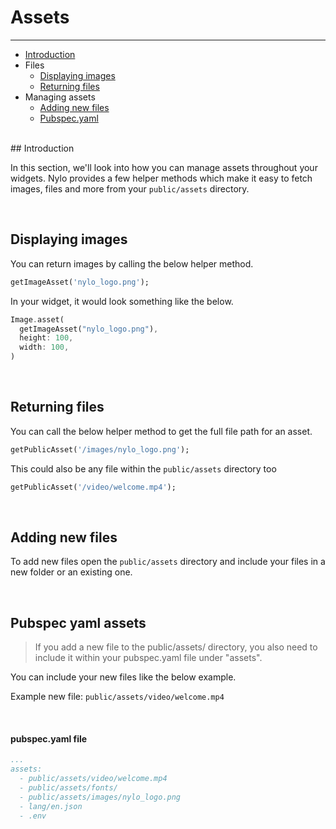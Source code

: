 # Assets

---

<a name="section-1"></a>
- [Introduction](#introduction "Introduction to assets")
- Files
  - [Displaying images](#displaying-images "Displaying images")
  - [Returning files](#returning-files "Returning files")
- Managing assets
  - [Adding new files](#adding-new-files "Adding new files")
  - [Pubspec.yaml](#pubspec-yaml-assets "Pubspec yaml assets")


<div id="introduction"></div>
<br>
## Introduction

In this section, we'll look into how you can manage assets throughout your widgets.
Nylo provides a few helper methods which make it easy to fetch images, files and more from your `public/assets` directory.

<div id="displaying-images"></div>
<br>

## Displaying images
You can return images by calling the below helper method.

``` dart
getImageAsset('nylo_logo.png');
```

In your widget, it would look something like the below.

``` dart
Image.asset(
  getImageAsset("nylo_logo.png"),
  height: 100,
  width: 100,
)
```

<div id="returning-files"></div>
<br>

## Returning files

You can call the below helper method to get the full file path for an asset.

``` dart
getPublicAsset('/images/nylo_logo.png');
```

This could also be any file within the `public/assets` directory too

``` dart
getPublicAsset('/video/welcome.mp4');
```

<div id="adding-new-files"></div>
<br>

## Adding new files

To add new files open the `public/assets` directory and include your files in a new folder or an existing one.

<div id="pubspec-yaml-assets"></div>
<br>

## Pubspec yaml assets

> If you add a new file to the public/assets/ directory, you also need to include it within your pubspec.yaml file under "assets".

You can include your new files like the below example.

Example new file: `public/assets/video/welcome.mp4`

<br>

#### pubspec.yaml file
``` yaml
...
assets:
  - public/assets/video/welcome.mp4
  - public/assets/fonts/
  - public/assets/images/nylo_logo.png
  - lang/en.json
  - .env
```